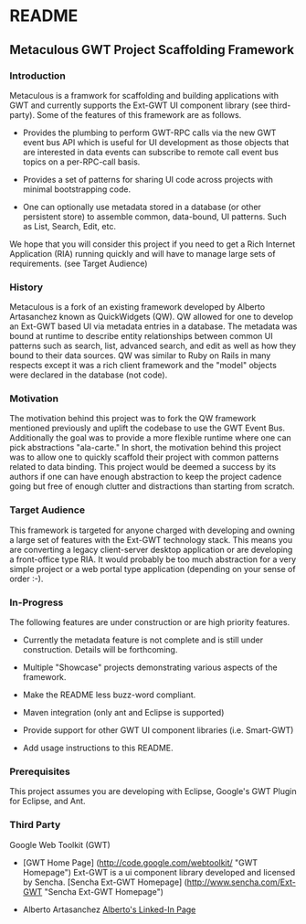 # README

## Metaculous GWT Project Scaffolding Framework

### Introduction
Metaculous is a framwork for scaffolding and building applications with GWT and currently supports the Ext-GWT UI component library (see third-party).  Some of the features of this framework are as follows.

* Provides the plumbing to perform GWT-RPC calls via the new GWT event bus API which is useful for UI development as those objects that are interested in data events can subscribe to remote call event bus topics on a per-RPC-call basis. 

* Provides a set of patterns for sharing UI code across projects with minimal bootstrapping code.

* One can optionally use metadata stored in a database (or other persistent store) to assemble common, data-bound, UI patterns.  Such as List, Search, Edit, etc.

We hope that you will consider this project if you need to get a Rich Internet Application (RIA) running quickly and will have to manage large sets of requirements. (see Target Audience)

### History
Metaculous is a fork of an existing framework developed by Alberto Artasanchez known as QuickWidgets (QW).  QW allowed for one to develop an Ext-GWT based UI via metadata entries in a database.  The metadata was bound at runtime to describe entity relationships between common UI patterns such as search, list, advanced search, and edit as well as how they bound to their data sources.  QW was similar to Ruby on Rails in many respects except it was a rich client framework and the "model" objects were declared in the database (not code).

### Motivation
The motivation behind this project was to fork the QW framework mentioned previously and uplift the codebase to use the GWT Event Bus.  Additionally the goal was to provide a more flexible runtime where one can pick abstractions "ala-carte."  In short, the motivation behind this project was to allow one to quickly scaffold their project with common patterns related to data binding.  This project would be deemed a success by its authors if one can have enough abstraction to keep the project cadence going but free of enough clutter and distractions than starting from scratch.  

### Target Audience
This framework is targeted for anyone charged with developing and owning a large set of features with the Ext-GWT technology stack.  This means you are converting a legacy client-server desktop application or are developing a front-office type RIA. It would probably be too much abstraction for a very simple project or a web portal type application (depending on your sense of order :-).

### In-Progress
The following features are under construction or are high priority features.

* Currently the metadata feature is not complete and is still under construction.  Details will be forthcoming.

* Multiple "Showcase" projects demonstrating various aspects of the framework.

* Make the README less buzz-word compliant.

* Maven integration (only ant and Eclipse is supported)

* Provide support for other GWT UI component libraries (i.e. Smart-GWT)

* Add usage instructions to this README.

### Prerequisites
This project assumes you are developing with Eclipse, Google's GWT Plugin for Eclipse, and Ant.

### Third Party
Google Web Toolkit (GWT)

* [GWT Home Page] (http://code.google.com/webtoolkit/ "GWT Homepage")
Ext-GWT is a ui component library developed and licensed by Sencha.
[Sencha Ext-GWT Homepage] (http://www.sencha.com/Ext-GWT "Sencha Ext-GWT Homepage")

* Alberto Artasanchez
[Alberto's Linked-In Page](http://www.linkedin.com/in/artasanchez "Alberto Artasanchez")